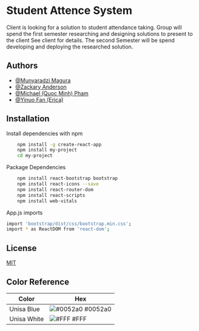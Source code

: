 
# Student Attence System

Client is looking for a solution to student attendance taking.
Group will spend the first semester researching and designing 
solutions to present to the client See client for details. 
The second Semester will be spend developing and deploying 
the researched solution.
## Authors

- [@Munyaradzi Magura](https://github.com/MunyaradziMagura/)
- [@Zackary Anderson](https://github.com/zackary-anderson)
- [@Michael (Quoc Minh) Pham](https://github.com/michaelpham12)
- [@Yinuo Fan (Erica)](https://github.com/Yinuo0909)



## Installation

Install dependencies with npm

```bash
    npm install -g create-react-app
    npm install my-project
    cd my-project
```

Package Dependencies
```bash
    npm install react-bootstrap bootstrap
    npm install react-icons --save
    npm install react-router-dom
    npm install react-scripts
    npm install web-vitals
```

App.js imports
```bash
import 'bootstrap/dist/css/bootstrap.min.css';
import * as ReactDOM from 'react-dom';

```
## License

[MIT](https://choosealicense.com/licenses/mit/)

## Color Reference

| Color             | Hex                                                                |
| ----------------- | ------------------------------------------------------------------ |
| Unisa Blue | ![#0052a0](https://via.placeholder.com/10/0052a0?text=+) #0052a0 |
| Unisa White | ![#FFF](https://via.placeholder.com/10/FFF?text=+) #FFF |
